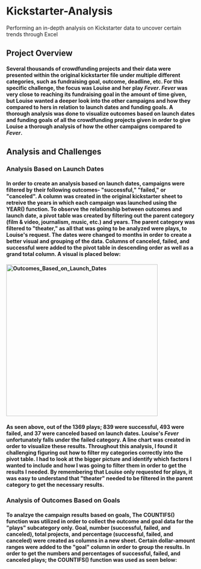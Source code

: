# Kickstarter-Analysis
Performing an in-depth analysis on Kickstarter data to uncover certain trends through Excel
## Project Overview
#### Several thousands of crowdfunding projects and their data were presented within the original kickstarter file under multiple different categories, such as fundraising goal, outcome, deadline, etc.  For this specific challenge, the focus was Louise and her play _Fever_.  _Fever_ was very close to reaching its fundraising goal in the amount of time given, but Louise wanted a deeper look into the other campaigns and how they compared to hers in relation to launch dates and funding goals. A thorough analysis was done to visualize outcomes based on launch dates and funding goals of all the crowdfunding projects given in order to give Louise a thorough analysis of how the other campaigns compared to _Fever_.
## Analysis and Challenges
### Analysis Based on Launch Dates
#### In order to create an analysis based on launch dates, campaigns were filtered by their following outcomes- "successful," "failed," or "canceled".  A column was created in the original kickstarter sheet to retreive the years in which each campaign was launched using the YEAR() function.  To observe the relationship between outcomes and launch date, a pivot table was created by filtering out the parent category (film & video, journalism, music, etc.) and years.  The parent category was filtered to "theater," as all that was going to be analyzed were plays, to Louise's request.  The dates were changed to months in order to create a better visual and grouping of the data.  Columns of canceled, failed, and successful were added to the pivot table in descending order as well as a grand total column.  A visual is placed below:  
#### <img width="402" alt="Outcomes_Based_on_Launch_Dates" src="https://user-images.githubusercontent.com/99656224/155862055-bbff877b-4463-47c2-8b9a-561421b6e14a.png">
#### As seen above, out of the 1369 plays; 839 were successful, 493 were failed, and 37 were canceled based on launch dates.  Louise's _Fever_ unfortunately falls under the failed category. A line chart was created in order to visualize these results.  Throughout this analysis, I found it challenging figuring out how to filter my categories correctly into the pivot table.  I had to look at the bigger picture and identify which factors I wanted to include and how I was going to filter them in order to get the results I needed.  By remembering that Louise only requested for plays, it was easy to understand that "theater" needed to be filtered in the parent category to get the necessary results.
### Analysis of Outcomes Based on Goals
#### To analzye the campaign results based on goals, The COUNTIFS() function was utilized in order to collect the outcome and goal data for the "plays" subcategory only.  Goal, number (successful, failed, and canceled), total projects, and percentage (successful, failed, and canceled) were created as columns in a new sheet.  Certain dollar-amount ranges were added to the "goal" column in order to group the results.  In order to get the numbers and percentages of successful, failed, and canceled plays; the COUNTIFS() function was used as seen below:
